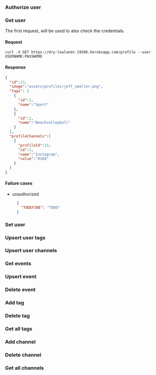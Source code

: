 ### Authorize user

### Get user
The first request, will be used to also check the credentials.

#### Request
``curl -X GET https://dry-lowlands-19508.herokuapp.com/profile --user USERNAME:PASSWORD``
#### Response
```json
{
  "id":13,
  "image":"assets/profiles/jeff_smaller.png",
  "tags": [
    {
      "id":1,
      "name":"Sport"
    },
    {
      "id":2,
      "name":"Beachvolleyball"
    }
  ],
  "profileChannels":[
    {
      "profileId":13,
      "id":1,
      "name":"Instagram",
      "value":"0160"
    }
  ]
}
```
#### Failure cases
- unauthorized
    ```json
      {
        "TODEFINE": "TODO"
      }
    ```

### Set user

### Upsert user tags

### Upsert user channels

### Get events

### Upsert event

### Delete event

### Add tag

### Delete tag

### Get all tags

### Add channel

### Delete channel

### Get all channels